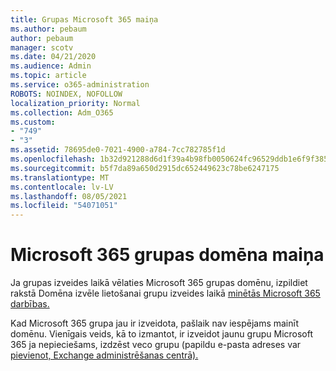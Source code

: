 ```yaml
---
title: Grupas Microsoft 365 maiņa
ms.author: pebaum
author: pebaum
manager: scotv
ms.date: 04/21/2020
ms.audience: Admin
ms.topic: article
ms.service: o365-administration
ROBOTS: NOINDEX, NOFOLLOW
localization_priority: Normal
ms.collection: Adm_O365
ms.custom:
- "749"
- "3"
ms.assetid: 78695de0-7021-4900-a784-7cc782785f1d
ms.openlocfilehash: 1b32d921288d6d1f39a4b98fb0050624fc96529ddb1e6f9f385687187c729ae6
ms.sourcegitcommit: b5f7da89a650d2915dc652449623c78be6247175
ms.translationtype: MT
ms.contentlocale: lv-LV
ms.lasthandoff: 08/05/2021
ms.locfileid: "54071051"
---
```

# <a name="change-the-domain-for-microsoft-365-group"></a>Microsoft 365 grupas domēna maiņa

Ja grupas izveides laikā vēlaties Microsoft 365 grupas domēnu, izpildiet rakstā Domēna izvēle lietošanai grupu izveides laikā [minētās Microsoft 365 darbības.](https://docs.microsoft.com/microsoft-365/admin/create-groups/choose-domain-to-create-groups)
  
Kad Microsoft 365 grupa jau ir izveidota, pašlaik nav iespējams mainīt domēnu. Vienīgais veids, kā to izmantot, ir izveidot jaunu grupu Microsoft 365 ja nepieciešams, izdzēst veco grupu (papildu e-pasta adreses var [pievienot, Exchange administrēšanas centrā).](https://outlook.office365.com/ecp.aspx)